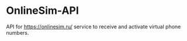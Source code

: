 # OnlineSim-API

API for https://onlinesim.ru/ service to receive and activate virtual phone numbers.
